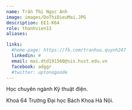 ```yaml
---
name: Trần Thị Ngọc Ánh
image: images/DoThiDieuMai.JPG
description: EE1-K64
role: thanhvien13
aliases:

links:
  #home-page: https://fb.com/tranhuu.quynh247
  linkedin: #
  email: mai.dtd191560@sis.hust.edu.vn
  facebook: adggr
  #twitter: uptonogoode
---
```


Học chuyên ngành Kỹ thuật điện.

Khoá 64 Trường Đại học Bách Khoa Hà Nội.
